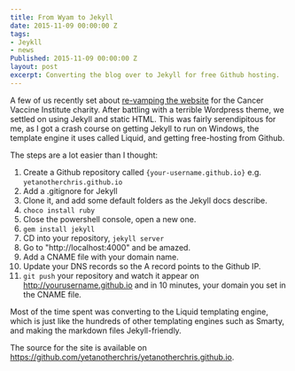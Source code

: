 ```yaml
---
title: From Wyam to Jekyll
date: 2015-11-09 00:00:00 Z
tags:
- Jeykll
- news
Published: 2015-11-09 00:00:00 Z
layout: post
excerpt: Converting the blog over to Jekyll for free Github hosting.
---
```


A few of us recently set about [re-vamping the website](https://github.com/CancerVaccine/cancervaccine.github.io) for the Cancer Vaccine Institute charity. After battling with a terrible Wordpress theme, we settled on using Jekyll and static HTML. This was fairly serendipitous for me, as I got a crash course on getting Jekyll to run on Windows, the template engine it uses called Liquid, and getting free-hosting from Github.

The steps are a lot easier than I thought:

1. Create a Github repository called `{your-username.github.io}` e.g. `yetanotherchris.github.io`
2. Add a .gitignore for Jekyll
3. Clone it, and add some default folders as the Jekyll docs describe.
4. `choco install ruby`
5. Close the powershell console, open a new one.
6. `gem install jekyll`
7. CD into your repository, `jekyll server`
8. Go to "http://localhost:4000" and be amazed.
9. Add a CNAME file with your domain name.
10. Update your DNS records so the A record points to the Github IP.
11. `git push` your repository and watch it appear on http://yourusername.github.io and in 10 minutes, your domain you set in the CNAME file.

Most of the time spent was converting to the Liquid templating engine, which is just like the hundreds of other templating engines such as Smarty, and making the markdown files Jekyll-friendly.

The source for the site is available on https://github.com/yetanotherchris/yetanotherchris.github.io.
